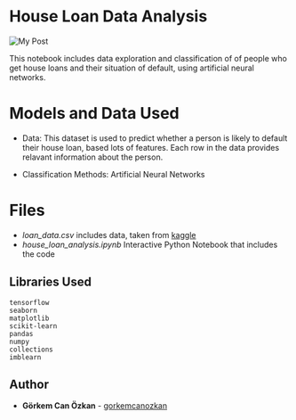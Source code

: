
# House Loan Data Analysis

![My Post](https://user-images.githubusercontent.com/71969715/119624510-e758a580-be11-11eb-916e-43b96c0f1f9e.png)

This notebook includes data exploration and classification of of people who get house loans and their situation of default, using artificial neural networks.

# Models and Data Used
-   Data: This dataset is used to predict whether a person is likely to default their house loan, based lots of features. Each row in the data provides relavant information about the person.

-   Classification Methods: Artificial Neural Networks

# Files

- *loan_data.csv* includes data, taken from [kaggle](https://www.kaggle.com/urstrulyvikas/house-loan-data-analysis?select=loan_data.csv)
- *house_loan_analysis.ipynb* Interactive Python Notebook that includes the code

## Libraries Used
    
    tensorflow
    seaborn
    matplotlib
    scikit-learn
    pandas
    numpy
    collections
    imblearn

## Author

-   **Görkem Can Özkan**  - [gorkemcanozkan](https://github.com/gorkemcanozkan)

